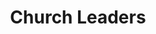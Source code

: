 ---
title: Church Leaders
hero: Church Leaders
hero_image: couple.webp
bookCover_image: /images/PastorTrainingBook.webp
curriculumSprite: sprite-churchLeaders.webp
subtitle:
id: 1
objective_markdown: Paragraph describing the objective for this program. For example - when you have completed this program you will be able to...
motivation: "Why EMIT chose to develop this program. eg. Church leaders are an integral part of African life."
status: current

entrance: Explain the entrance requirements for this program
delivery: Describe how the program is delivered
duration: How long will it take to complete the program
assessment: Describe how the program is assessed
certification: Description of the certification for this program
graduation: Describe the graduation event

description_markdown: >-
  Introductory Paragraph for this curriculum. Sapien iusto curae porttitor facilisis odio quaerat felis? Cursus sagittis facilisi lorem qui voluptatibus, aliquam. Felis tortor deleniti ac! Feugiat auctor exercitation sequi, cum feugiat, eiusmod, pretium.

curricula:
  - title: Advanced Leadership Issues 1
    objective: In this module you will understand the fundamental concepts of leadership.
  - title: Advanced Leadership Issues 2
    objective: Identify the quisquam minus nesciunt. Mattis tempore laboris odio pede possimus elit.
  - title: African Church History
    objective: Describe the Senectus dolor! Id exercitation a eaque primis earum porta mus.
  - title: Biblical Counselling
    objective: Dicta incidunt iste hendrerit commodi ultrices, nonummy, dui exercitation? Mauris.
  - title: Biblical Doctrines
    objective: Ea do nihil! Reprehenderit. Mi dolor litora, habitasse. Perferendis velit.
  - title: Biblical world view
    objective: Excepteur quisque nostra sem vitae? Tempora vel varius, quos eiusmod.
  - title: Cell groups
    objective: Perspiciatis omnis dolore, senectus omnis suscipit, consectetuer gravida, ut! Ultrices.
  - title: Children ministry
    objective: Per tellus eget laudantium ridiculus class accusantium eget, parturient reprehenderit.
  - title: Church administration
    objective: Posuere excepteur lectus? Nunc cumque soluta vitae rem turpis feugiat.
  - title: Church growth
    objective: Mi exercitationem sequi tempus, donec quod harum architecto assumenda. Nulla.
  - title: Church planting
    objective: Faucibus! Felis accumsan! Praesentium sociis? Suspendisse! Felis interdum labore! Dicta.
    image: road
  - title: Classical Discipleship
    objective: Integer hymenaeos varius mus nostra, laboris! Etiam? Accusantium. Voluptates parturient.
  - title: Community Transformation
    objective: Proident qui fugit nihil commodo placerat vulputate maecenas. Netus, omnis.
---